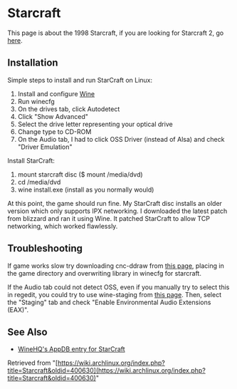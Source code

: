 # Starcraft

This page is about the 1998 Starcraft, if you are looking for Starcraft 2, go [here](/index.php/Starcraft2 "Starcraft2").

## Installation

Simple steps to install and run StarCraft on Linux:

1.  Install and configure [Wine](/index.php/Wine "Wine")
2.  Run winecfg
3.  On the drives tab, click Autodetect
4.  Click "Show Advanced"
5.  Select the drive letter representing your optical drive
6.  Change type to CD-ROM
7.  On the Audio tab, I had to click OSS Driver (instead of Alsa) and check "Driver Emulation"

Install StarCraft:

1.  mount starcraft disc ($ mount /media/dvd)
2.  cd /media/dvd
3.  wine install.exe (install as you normally would)

At this point, the game should run fine. My StarCraft disc installs an older version which only supports IPX networking. I downloaded the latest patch from blizzard and ran it using Wine. It patched StarCraft to allow TCP networking, which worked flawlessly.

## Troubleshooting

If game works slow try downloading cnc-ddraw from [this page](http://hifi.iki.fi/cnc-ddraw/#download), placing in the game directory and overwriting library in winecfg for starcraft.

If the Audio tab could not detect OSS, even if you manually try to select this in regedit, you could try to use wine-staging from [this page](https://aur.archlinux.org/packages/wine-staging/). Then, select the "Staging" tab and check "Enable Environmental Audio Extensions (EAX)".

## See Also

*   [WineHQ's AppDB entry for StarCraft](http://appdb.winehq.org/objectManager.php?sClass=application&iId=72)

Retrieved from "[https://wiki.archlinux.org/index.php?title=Starcraft&oldid=400630](https://wiki.archlinux.org/index.php?title=Starcraft&oldid=400630)"